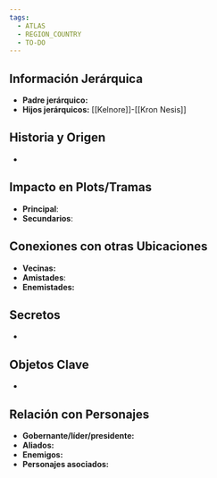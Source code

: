 ```yaml
---
tags:
  - ATLAS
  - REGION_COUNTRY
  - TO-DO
---
```

## Información Jerárquica
- **Padre jerárquico:**
- **Hijos jerárquicos:** [[Kelnore]]-[[Kron Nesis]]

## Historia y Origen
- 

## Impacto en Plots/Tramas 
- **Principal**: 
- **Secundarios**:

## Conexiones con otras Ubicaciones
- **Vecinas:**
- **Amistades**:
- **Enemistades:**

## Secretos 
- 

## Objetos Clave
- 

## Relación con Personajes 
- **Gobernante/líder/presidente:**
- **Aliados:**
- **Enemigos:**
- **Personajes asociados:**